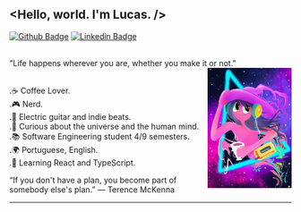 ## <Hello, world. I'm Lucas. />
  [![Github Badge](https://img.shields.io/badge/-Github-000?style=flat-square&logo=Github&logoColor=white&link=https://github.com/fell-lucas/fell-lucas)](https://github.com/fell-lucas/fell-lucas)
  [![Linkedin Badge](https://img.shields.io/badge/-LinkedIn-blue?style=flat-square&logo=Linkedin&logoColor=white&link=https://www.linkedin.com/in/lucas-fell/)](https://www.linkedin.com/in/lucas-fell/)
  
<br/> "Life happens wherever you are, whether you make it or not." 
<img justify="center" align="right" width="150" height="215" src="./img.png">

<br/>.☕ Coffee Lover.
<br/>.🎮 Nerd.
<br/>.🎼 Electric guitar and indie beats.
<br/>.🌌 Curious about the universe and the human mind.
<br/>.📚 Software Engineering student 4/9 semesters.
<br/>.🌍 Portuguese, English.
<br/>.🌱 Learning React and TypeScript. 

“If you don't have a plan, you become part of somebody else's plan.”
― Terence McKenna
<hr/>
